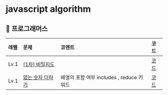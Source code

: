 # javascript algorithm

## 👻 프로그래머스

|레벨 | 문제                                                                    | 코멘트                             | 코드                               |
  |:----------------------------------------------------------------------|:--------------------------------|:---------------------------------|:-----
|Lv.1| [[1차] 비밀지도](https://programmers.co.kr/learn/courses/30/lessons/17681) |                                 | [코드](programmers/level1/비밀지도.md) |
|Lv.1| [없는 숫자 더하기](https://programmers.co.kr/learn/courses/30/lessons/86051) | 배열의 포함 여부 includes , reduce 키워드 | [코드](programmers/level1/없는숫자.md) |